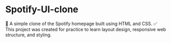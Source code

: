 # Spotify-UI-clone
🎵 A simple clone of the Spotify homepage built using HTML and CSS. ✅ This project was created for practice to learn layout design, responsive web structure, and styling.
